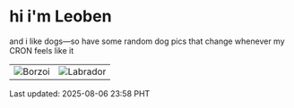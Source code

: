 # hi i'm Leoben

and i like dogs—so have some random dog pics that change whenever my CRON feels like it

|  |  |
|--------|----------|
| ![Borzoi](https://random-dog-vercel.vercel.app/api/random-borzoi?v=1754495897) | ![Labrador](https://random-dog-vercel.vercel.app/api/random-labrador?v=1754495897) |

Last updated: 2025-08-06 23:58 PHT
